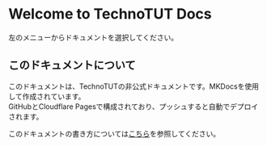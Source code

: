 # Welcome to TechnoTUT Docs
左のメニューからドキュメントを選択してください。

## このドキュメントについて
このドキュメントは、TechnoTUTの非公式ドキュメントです。MKDocsを使用して作成されています。  
GitHubとCloudflare Pagesで構成されており、プッシュすると自動でデプロイされます。  
  
このドキュメントの書き方については[こちら](/docs/user-guide/how-to/about.md)を参照してください。